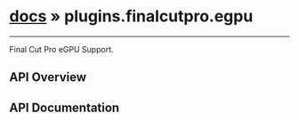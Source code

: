 # [docs](index.md) » plugins.finalcutpro.egpu
---

Final Cut Pro eGPU Support.

## API Overview

## API Documentation

